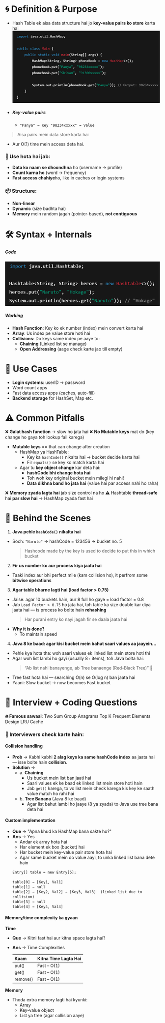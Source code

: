 # 🌀 Definition & Purpose
* Hash Table ek aisa data structure hai jo **key-value pairs ko store** karta hai 
![alt text](src/hashtable.png)
* ##### Key-value pairs
  * `"Panya" → Key
    "98234xxxxx" → Value`
> Aisa pairs mein data store karta hai
* Aur O(1) time mein access deta hai.

### 📌 Use hota hai jab:
* **Data ko naam se dhoondhna** ho (username → profile)
* **Count karna ho** (word → frequency)
* **Fast access chahiye**ho, like in caches or login systems

### 📦 Structure:
* **Non-linear**
* **Dynamic** (size badhta hai)
* **Memory** mein random jagah (pointer-based), **not contiguous**

# 🛠️ Syntax + Internals
##### Code
![alt text](src/hashtable2.png)

##### Working
* **Hash Function**: Key ko ek number (index) mein convert karta hai
* **Array**: Us index pe value store hoti hai
* **Collisions**: Do keys same index pe aaye to:
  * **Chaining** (Linked list se manage)
  * **Open Addressing** (aage check karte jao till empty)

# 🎯 Use Cases
* **Login systems**: userID → password
* Word count apps
* Fast data access apps (caches, auto-fill)
* **Backend storage** for HashSet, Map etc.

# ⚠️ Common Pitfalls
❌ **Galat hash function** → slow ho jata hai
❌ **No Mutable keys** mat do (key change ho gaya toh lookup fail karega)
  * **Mutable keys** == that can change after creation
    * HashMap ya HashTable:
      * Key ka `hashCode()` nikalta hai → bucket decide karta hai
      * Fir `equals()` se key ko match karta hai
    * Agar tu **key object change** kar deta hai:
      * **hashCode bhi change hota hai**
      * Toh woh key original bucket mein milegi hi nahi!
      * **Data dikhna band ho jata hai** (value hai par access nahi ho raha)
  
❌ **Memory zyada lagta hai** jab size control na ho
⚠️ Hashtable **thread-safe** hai **par slow hai** → HashMap zyada fast hai

# 🧠 Behind the Scenes
1. **Java pehle `hashCode()` nikalta hai**
* Soch: `"Naruto"` → hashCode = 123456 → bucket no. 5
  > Hashcode made by the key is used to decide to put this in which bucket

2. **Fir us number ko aur process kiya jaata hai**
* Taaki index aur bhi perfect mile (kam collision ho), it perfrom some **bitwise operations**

3. **Agar table bharne lagti hai (load factor > 0.75)**
* Jaise: agar 10 buckets hain, aur 8 full ho gaye = load factor = 0.8
* Jab `Load Factor > 0.75` ho jata hai, toh table ka size double kar diya jaata hai — is process ko bolte hain **rehashing**
  > Har purani entry ko nayi jagah fir se daala jaata hai
* **Why it is done?**
  * To maintain speed
  
4. **Java 8 ke baad: agar kisi bucket mein bahut saari values aa jaayein...**
* Pehle kya hota tha: woh saari values ek linked list mein store hoti thi
* Agar woh list lambi ho gayi (usually 8+ items), toh Java bolta hai:
  > “Ab list nahi banayenge, ab Tree banaenge (Red-Black Tree)” 🌲
* Tree fast hota hai — searching O(n) se O(log n) ban jaata hai
* Yaani: Slow bucket → now becomes Fast bucket 

# 🧩 Interview + Coding Questions
**🔥 Famous sawaal**:
Two Sum
Group Anagrams
Top K Frequent Elements
Design LRU Cache

### **🎯 Interviewers check karte hain**:
#### **Collision handling**
* **Prob** -> Kabhi kabhi **2 alag keys ka same hashCode index** aa jaata hai — isse bolte hain **collision**.
* **Solution** -> 
  * a. **Chaining**
    * Us bucket mein list ban jaati hai
    * Saari values ek ke baad ek linked list mein store hoti hain
    * Jab `get()` karega, to vo list mein check karega kis key ke saath value match ho rahi hai
  * b. **Tree Banana** (Java 8 ke baad)
     * Agar list bahut lambi ho jaaye (8 ya zyada) to Java use tree bana deta hai
    
#### **Custom implementation**
* **Que** -> "Apna khud ka HashMap bana sakte ho?"
* **Ans** -> Yes
  * Andar ek array hota hai
  * Har element ek box (bucket) hai
  * Har bucket mein key-value pair store hota hai
  * Agar same bucket mein do value aayi, to unka linked list bana dete hain
  ```
  Entry[] table = new Entry[5];

  table[0] → [Key1, Val1]  
  table[1] → null  
  table[2] → [Key2, Val2] → [Key3, Val3]  (linked list due to collision)  
  table[3] → null  
  table[4] → [Key4, Val4]
  ```
  
#### **Memory/time complexity ka gyaan**
**Time**
* **Que** -> Kitni fast hai aur kitna space lagta hai?
* **Ans** -> Time Complexities

  | Kaam     | Kitna Time Lagta Hai |
  | -------- | -------------------- |
  | put()    | Fast – O(1)          |
  | get()    | Fast – O(1)          |
  | remove() | Fast – O(1)          |

**Memory**
  * Thoda extra memory lagti hai kyunki:
    * Array
    * Key-value object
    * List ya tree (agar collision aaye)